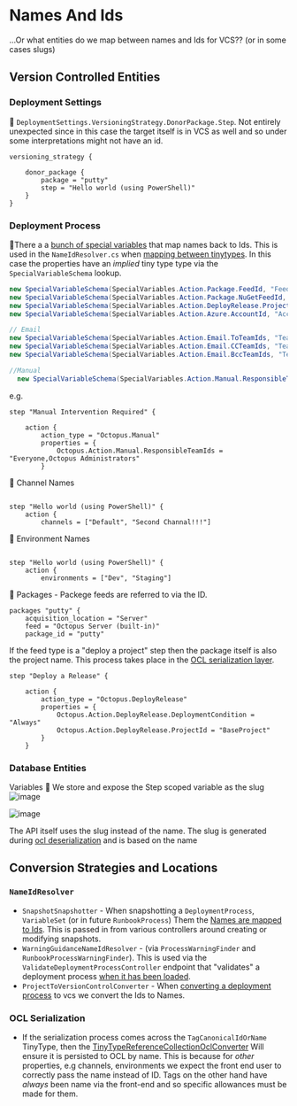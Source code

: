 # Names And Ids
...Or what entities do we map between names and Ids for VCS?? (or in some cases slugs)


## Version Controlled Entities

### Deployment Settings
📛 `DeploymentSettings.VersioningStrategy.DonorPackage.Step`. Not entirely unexpected since in this case the target itself is in VCS as well and so under some interpretations might not have an id.

```hcl
versioning_strategy {

    donor_package {
        package = "putty"
        step = "Hello world (using PowerShell)"
    }
}
```


### Deployment Process
📛There a a [bunch of special variables](https://github.com/OctopusDeploy/OctopusDeploy/blob/master/source/Octopus.Core/Features/DeploymentProcesses/SpecialVariableSchema.cs#L13) that map names back to Ids. This is used in the `NameIdResolver.cs` when [mapping between tinytypes](https://github.com/OctopusDeploy/OctopusDeploy/blob/master/source/Octopus.Core/Features/DeploymentProcesses/NameIdResolver.cs#L157). In this case the properties have an _implied_ tiny type type via the `SpecialVariableSchema` lookup.
```c#
new SpecialVariableSchema(SpecialVariables.Action.Package.FeedId, "Feed", typeof(FeedIdOrName), SpecialVariableType.String),
new SpecialVariableSchema(SpecialVariables.Action.Package.NuGetFeedId, "Feed", typeof(FeedIdOrName), SpecialVariableType.String),
new SpecialVariableSchema(SpecialVariables.Action.DeployRelease.ProjectId, "Project", typeof(ProjectIdOrName), SpecialVariableType.String),
new SpecialVariableSchema(SpecialVariables.Action.Azure.AccountId, "Account", typeof(AccountIdOrName), SpecialVariableType.String),

// Email
new SpecialVariableSchema(SpecialVariables.Action.Email.ToTeamIds, "Team", typeof(TeamIdOrName), SpecialVariableType.CsvString),
new SpecialVariableSchema(SpecialVariables.Action.Email.CCTeamIds, "Team", typeof(TeamIdOrName), SpecialVariableType.CsvString),
new SpecialVariableSchema(SpecialVariables.Action.Email.BccTeamIds, "Team", typeof(TeamIdOrName), SpecialVariableType.CsvString),

//Manual
  new SpecialVariableSchema(SpecialVariables.Action.Manual.ResponsibleTeamIds, "Team", typeof(TeamIdOrName), SpecialVariableType.CsvString),
```
e.g.
```hcl
step "Manual Intervention Required" {

    action {
        action_type = "Octopus.Manual"
        properties = {
            Octopus.Action.Manual.ResponsibleTeamIds = "Everyone,Octopus Administrators"
        }
```


📛 Channel Names
```hcl

step "Hello world (using PowerShell)" {
    action {
        channels = ["Default", "Second Channal!!!"]
```

📛 Environment Names
```hcl

step "Hello world (using PowerShell)" {
    action {
        environments = ["Dev", "Staging"]
```
        

📛 Packages - Packege feeds are referred to via the ID.
```hcl
packages "putty" {
    acquisition_location = "Server"
    feed = "Octopus Server (built-in)"
    package_id = "putty"
```

If the feed type is a "deploy a project" step then the package itself is also the project name. This process takes place in the [OCL serialization layer](https://github.com/OctopusDeploy/OctopusDeploy/blob/e641389b25df8c8c6c684149426eb82167075b26/source/Octopus.Core/Serialization/Ocl/OclConverters/DeploymentActionOclConverter.cs#L161).
```hcl
step "Deploy a Release" {

    action {
        action_type = "Octopus.DeployRelease"
        properties = {
            Octopus.Action.DeployRelease.DeploymentCondition = "Always"
            Octopus.Action.DeployRelease.ProjectId = "BaseProject"
        }
    }
```

### Database Entities
Variables
🐌 We store and expose the Step scoped variable as the slug
![image](https://user-images.githubusercontent.com/1830666/135007500-d33827af-eb5b-4d7b-ac7a-a293d4ec54c0.png)

![image](https://user-images.githubusercontent.com/1830666/135007590-80db8656-ef05-4288-b45e-48db9651bcbe.png)

The API itself uses the slug instead of the name. The slug is generated during [ocl deserialization](https://github.com/OctopusDeploy/OctopusDeploy/blob/e641389b25df8c8c6c684149426eb82167075b26/source/Octopus.Core/Serialization/Ocl/OclConverters/DeploymentActionOclConverter.cs#L171) and is based on the name

## Conversion Strategies and Locations

### `NameIdResolver`
* `SnapshotSnapshotter` - When snapshotting a `DeploymentProcess`, `VariableSet` (or in future `RunbookProcess`) Them the [Names are mapped to Ids](https://github.com/OctopusDeploy/OctopusDeploy/blob/c6b4737add2dc8e740e8f658122d6e3263744f82/source/Octopus.Core/Features/SnapshotSnapshotter.cs#L141). This is passed in from various controllers around creating or modifying snapshots.
* `WarningGuidanceNameIdResolver` - (via `ProcessWarningFinder` and `RunbookProcessWarningFinder`). This is used via the `ValidateDeploymentProcessController` endpoint that "validates" a deployment process [when it has been loaded](https://github.com/OctopusDeploy/OctopusDeploy/blob/27651b587bcb62455fe4f47e46368a77af0edd26/newportal/app/areas/projects/components/Process/ProcessStepsLayout.tsx#L259).
* `ProjectToVersionControlConverter` - When [converting a deployment process](https://github.com/OctopusDeploy/OctopusDeploy/blob/a033f6b5703f1aed50fa69131fa7eed2cef50747/source/Octopus.Server/Web/Api/Actions/Projects/ProjectToVersionControlConverter.cs#L170) to vcs we convert the Ids to Names.

### OCL Serialization
* If the serialization process comes across the `TagCanonicalIdOrName` TinyType, then the [TinyTypeReferenceCollectionOclConverter](https://github.com/OctopusDeploy/OctopusDeploy/blob/ef55c3172b84a4d46a2dc6c2a5959e295275afed/source/Octopus.Core/Serialization/Ocl/OclConverters/TinyTypeReferenceCollectionOclConverter.cs#L21) Will ensure it is persisted to OCL by name. This is because for _other_ properties, e.g channels, environments we expect the front end user to correctly pass the name instead of ID. Tags on the other hand have _always_ been name via the front-end and so specific allowances must be made for them.
